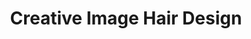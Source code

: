 ---
title: "Creative Image Hair Design"
url: /saratoga-springs/creative-image-hair-design/
shop: hairdresser
---